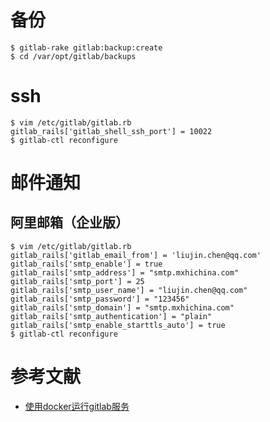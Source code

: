 # 备份
```
$ gitlab-rake gitlab:backup:create
$ cd /var/opt/gitlab/backups
```

# ssh
```
$ vim /etc/gitlab/gitlab.rb
gitlab_rails['gitlab_shell_ssh_port'] = 10022
$ gitlab-ctl reconfigure
```

# 邮件通知
## 阿里邮箱（企业版）
```
$ vim /etc/gitlab/gitlab.rb
gitlab_rails['gitlab_email_from'] = 'liujin.chen@qq.com'
gitlab_rails['smtp_enable'] = true
gitlab_rails['smtp_address'] = "smtp.mxhichina.com"
gitlab_rails['smtp_port'] = 25
gitlab_rails['smtp_user_name'] = "liujin.chen@qq.com"
gitlab_rails['smtp_password'] = "123456"
gitlab_rails['smtp_domain'] = "smtp.mxhichina.com"
gitlab_rails['smtp_authentication'] = "plain"
gitlab_rails['smtp_enable_starttls_auto'] = true
$ gitlab-ctl reconfigure
```

# 参考文献
- [使用docker运行gitlab服务](http://blog.csdn.net/felix_yujing/article/details/52139070)
